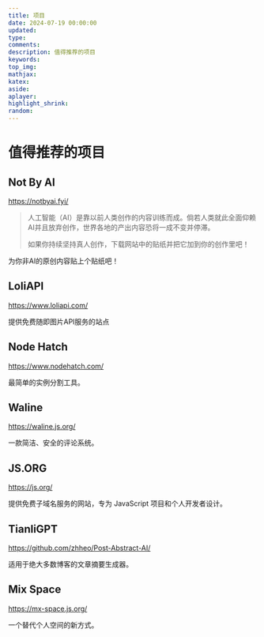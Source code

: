 ```yaml
---
title: 项目
date: 2024-07-19 00:00:00
updated:
type:
comments:
description: 值得推荐的项目
keywords:
top_img:
mathjax:
katex:
aside:
aplayer:
highlight_shrink:
random:
---
```


# 值得推荐的项目

## Not By AI

https://notbyai.fyi/

> 人工智能（AI）是靠以前人类创作的内容训练而成。倘若人类就此全面仰赖AI并且放弃创作，世界各地的产出内容恐将一成不变并停滞。
>
> 如果你持续坚持真人创作，下载网站中的贴纸并把它加到你的创作里吧！

为你非AI的原创内容贴上个贴纸吧！

## LoliAPI

https://www.loliapi.com/

提供免费随即图片API服务的站点

## Node Hatch

https://www.nodehatch.com/

最简单的实例分割工具。

## Waline

https://waline.js.org/

一款简洁、安全的评论系统。

## JS.ORG

https://js.org/

提供免费子域名服务的网站，专为 JavaScript 项目和个人开发者设计。

## TianliGPT

https://github.com/zhheo/Post-Abstract-AI/

适用于绝大多数博客的文章摘要生成器。

## Mix Space

https://mx-space.js.org/

一个替代个人空间的新方式。

